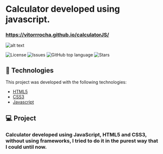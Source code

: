 # Calculator developed using javascript.
###  https://vitorrrocha.github.io/calculatorJS/
<p align="center">
  
![alt text](https://github.com/Vitorrrocha/calculadoraJS/blob/master/gifca.gif?raw=true)

  <a href="LICENSE" style="text-decoration: none">
    <img alt="License" src="https://img.shields.io/github/license/Vitorrrocha/calculadoraJS?color=34CB79" />
  </a>

  <a href="https://github.com/Vitorrrocha/calculadoraJS/issues" style="text-decoration: none">
    <img alt="Issues" src="https://img.shields.io/github/issues/Vitorrrocha/calculadoraJS?color=34CB79" />
  </a>

  <a href="#" style="text-decoration: none">
    <img alt="GitHub top language" src="https://img.shields.io/github/languages/top/Vitorrrocha/calculadoraJS?color=34CB79" />
  </a>
  
  <a href="https://github.com/Vitorrrocha/calculadoraJS/stargazers" style="text-decoration: none">
    <img alt="Stars" src="https://img.shields.io/github/stars/Vitorrrocha/calculadoraJS?style=social" />
  </a>

</p>

## :rocket: Technologies

This project was developed with the following technologies:

- [HTML5](https://developer.mozilla.org/pt-BR/docs/Web/HTML/HTML5)
- [CSS3](https://www.w3schools.com/css/)
- [Javascript](https://developer.mozilla.org/pt-BR/docs/Web/JavaScript)

## 💻 Project

### Calculator developed using JavaScript, HTML5 and CSS3, without using frameworks, I tried to do it in the purest way that I could until now.
